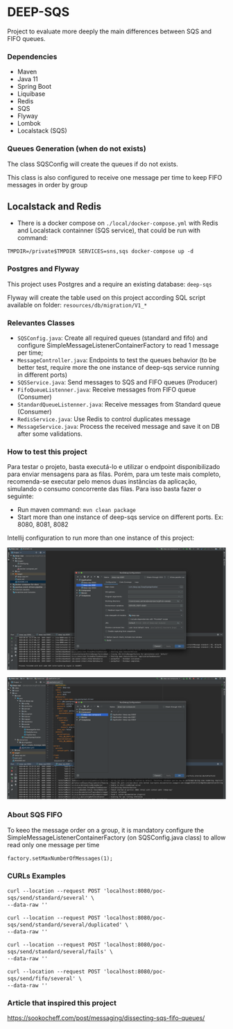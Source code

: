 # DEEP-SQS #

Project to evaluate more deeply the main differences between SQS and FIFO queues.


### Dependencies ###

* Maven
* Java 11
* Spring Boot
* Liquibase
* Redis
* SQS
* Flyway
* Lombok
* Localstack (SQS)


### Queues Generation (when do not exists) ###

The class SQSConfig will create the queues if do not exists.

This class is also configured to receive one message per time to keep FIFO messages in order by group


## Localstack and Redis

* There is a docker compose on `./local/docker-compose.yml` with Redis and Localstack containner (SQS service), that could be run with command:

```
TMPDIR=/private$TMPDIR SERVICES=sns,sqs docker-compose up -d
```


### Postgres and Flyway ###

This project uses Postgres and a require an existing database: `deep-sqs`

Flyway will create the table used on this project according SQL script available on folder: `resources/db/migration/V1_*`


### Relevantes Classes ###

* `SQSConfig.java`: Create all required queues (standard and fifo) and configure SimpleMessageListenerContainerFactory to read 1 message per time; 
* `MessageController.java`: Endpoints to test the queues behavior (to be better test, require more the one instance of deep-sqs service running in different ports)
* `SQSService.java`: Send messages to SQS and FIFO queues (Producer)
* `FifoQueueListenner.java`: Receive messages from FIFO queue (Consumer)
* `StandardQueueListenner.java`: Receive messages from Standard queue (Consumer)
* `RedisService.java`: Use Redis to control duplicates message
* `MessageService.java`: Process the received message and save it on DB after some validations.


### How to test this project ###

Para testar o projeto, basta executá-lo e utilizar o endpoint disponibilizado para enviar mensagens para as filas. Porém, para um teste mais completo, recomenda-se executar pelo menos duas instâncias da aplicação, simulando o consumo concorrente das filas. Para isso basta fazer o seguinte:

* Run maven command: `mvn clean package`
* Start more than one instance of deep-sqs service on different ports. Ex: 8080, 8081, 8082

Intellij configuration to run more than one instance of this project:

![Instances Configuration](images/intellij-1.png)

![Compound Configuration](images/intellij-2.png)


### About SQS FIFO ###

To keeo the message order on a group, it is mandatory configure the SimpleMessageListenerContainerFactory (on SQSConfig.java class) to allow read only one message per time

```
factory.setMaxNumberOfMessages(1);
``` 


### CURLs Examples ###

```
curl --location --request POST 'localhost:8080/poc-sqs/send/standard/several' \
--data-raw ''
```


``` 
curl --location --request POST 'localhost:8080/poc-sqs/send/standard/several/duplicated' \
--data-raw ''
```

```
curl --location --request POST 'localhost:8080/poc-sqs/send/standard/several/fails' \
--data-raw ''
```


```
curl --location --request POST 'localhost:8080/poc-sqs/send/fifo/several' \
--data-raw ''
```


### Article that inspired this project ###

https://sookocheff.com/post/messaging/dissecting-sqs-fifo-queues/